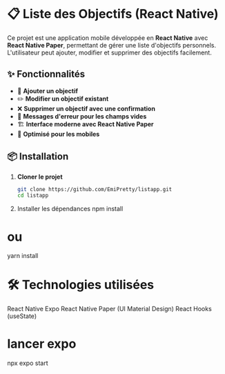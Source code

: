 # 📋 Liste des Objectifs (React Native)

Ce projet est une application mobile développée en **React Native** avec **React Native Paper**, permettant de gérer une liste d'objectifs personnels. L'utilisateur peut ajouter, modifier et supprimer des objectifs facilement.

## ✨ Fonctionnalités

- 📌 **Ajouter un objectif**
- ✏️ **Modifier un objectif existant**
- ❌ **Supprimer un objectif avec une confirmation**
- 🔔 **Messages d'erreur pour les champs vides**
- 🏗️ **Interface moderne avec React Native Paper**
- 📱 **Optimisé pour les mobiles**

## 📦 Installation

1. **Cloner le projet**  
   ```bash
   git clone https://github.com/EmiPretty/listapp.git
   cd listapp

2. Installer les dépendances
 npm install
# ou
yarn install

# 🛠️ Technologies utilisées

React Native
Expo
React Native Paper (UI Material Design)
React Hooks (useState)

# lancer expo
npx expo start